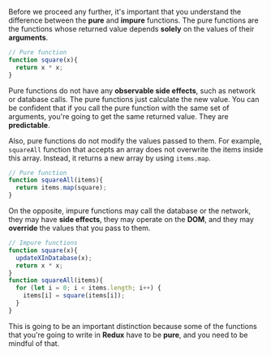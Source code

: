 Before we proceed any further, it's important that you understand the difference between the **pure** and **impure** functions. The pure functions are the functions whose returned value depends **solely** on the values of their **arguments**.

``` javascript
// Pure function
function square(x){
  return x * x;
}
```

Pure functions do not have any **observable side effects**, such as network or database calls. The pure functions just calculate the new value. You can be confident that if you call the pure function with the same set of arguments, you're going to get the same returned value. They are **predictable**.

Also, pure functions do not modify the values passed to them. For example, `squareAll` function that accepts an array does not overwrite the items inside this array. Instead, it returns a new array by using `items.map`.

``` javascript
// Pure function
function squareAll(items){
  return items.map(square);
}
```

On the opposite, impure functions may call the database or the network, they may have **side effects**, they may operate on the **DOM**, and they may **override** the values that you pass to them.

``` javascript
// Impure functions
function square(x){
  updateXInDatabase(x);
  return x * x;
}
function squareAll(items){
  for (let i = 0; i < items.length; i++) {
    items[i] = square(items[i]);
  }
}
```

This is going to be an important distinction because some of the functions that you're going to write in **Redux** have to be **pure**, and you need to be mindful of that.
